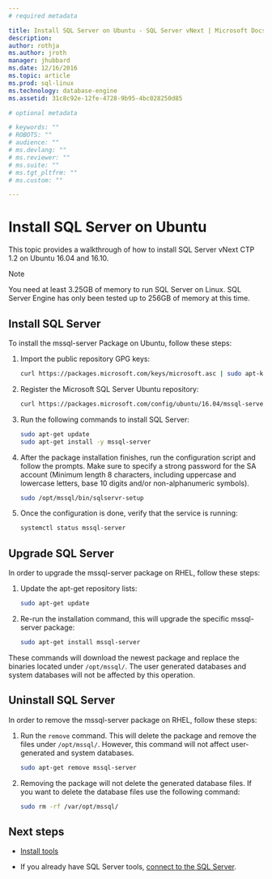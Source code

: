 ```yaml
---
# required metadata

title: Install SQL Server on Ubuntu - SQL Server vNext | Microsoft Docs
description: 
author: rothja 
ms.author: jroth 
manager: jhubbard
ms.date: 12/16/2016
ms.topic: article
ms.prod: sql-linux
ms.technology: database-engine
ms.assetid: 31c8c92e-12fe-4728-9b95-4bc028250d85

# optional metadata

# keywords: ""
# ROBOTS: ""
# audience: ""
# ms.devlang: ""
# ms.reviewer: ""
# ms.suite: ""
# ms.tgt_pltfrm: ""
# ms.custom: ""

---
```

# Install SQL Server on Ubuntu

This topic provides a walkthrough of how to install SQL Server vNext CTP 1.2 on Ubuntu 16.04 and 16.10.

> [!NOTE] 
> You need at least 3.25GB of memory to run SQL Server on Linux.
> SQL Server Engine has only been tested up to 256GB of memory at this time.

## Install SQL Server
To install the mssql-server Package on Ubuntu, follow these steps:

1. Import the public repository GPG keys:

   ```bash
   curl https://packages.microsoft.com/keys/microsoft.asc | sudo apt-key add -
   ```

3. Register the Microsoft SQL Server Ubuntu repository:

   ```bash
   curl https://packages.microsoft.com/config/ubuntu/16.04/mssql-server.list | sudo tee /etc/apt/sources.list.d/mssql-server.list
   ```

5. Run the following commands to install SQL Server:

   ```bash
   sudo apt-get update
   sudo apt-get install -y mssql-server
   ```

6. After the package installation finishes, run the configuration script and follow the prompts. Make sure to specify a strong password for the SA account (Minimum length 8 characters, including uppercase and lowercase letters, base 10 digits and/or non-alphanumeric symbols).
 
   ```bash
   sudo /opt/mssql/bin/sqlservr-setup
   ```

7. Once the configuration is done, verify that the service is running:

   ```bash
   systemctl status mssql-server
   ```

## Upgrade SQL Server

In order to upgrade the mssql-server package on RHEL, follow these steps:

1. Update the apt-get repository lists:
   ```bash
   sudo apt-get update
   ```

2. Re-run the installation command, this will upgrade the specific mssql-server package:
   ```bash
   sudo apt-get install mssql-server
   ```

These commands will download the newest package and replace the binaries located under `/opt/mssql/`. The user generated databases and system databases will not be affected by this operation. 

## Uninstall SQL Server

In order to remove the mssql-server package on RHEL, follow these steps:

1. Run the `remove` command. This will delete the package and remove the files under `/opt/mssql/`. However, this command will not affect user-generated and system databases.
   ```bash
   sudo apt-get remove mssql-server
   ```

2. Removing the package will not delete the generated database files. If you want to delete the database files use the following command:
   ```bash
   sudo rm -rf /var/opt/mssql/
   ```


## Next steps

- [Install tools](sql-server-linux-setup-tools.md#ubuntu)

- If you already have SQL Server tools, [connect to the SQL Server](sql-server-linux-connect-and-query-sqlcmd.md).
